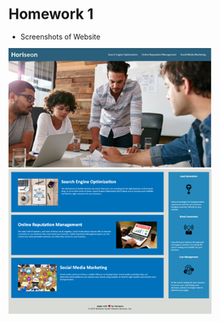 # Homework 1

* Screenshots of Website
<img src="assets/screenshots/website1.PNG" width="400">
<img src="assets/screenshots/website2.PNG" width="400">